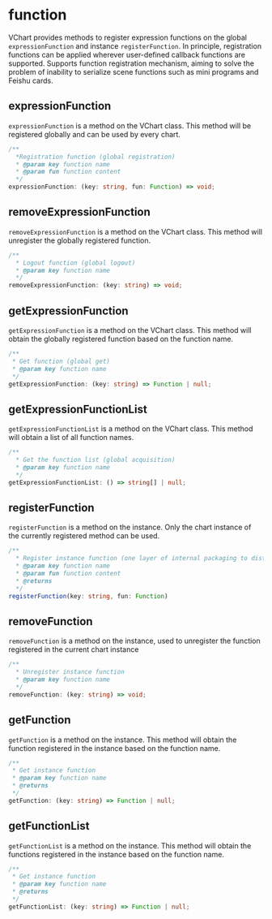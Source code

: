 # function

VChart provides methods to register expression functions on the global `expressionFunction` and instance `registerFunction`.
In principle, registration functions can be applied wherever user-defined callback functions are supported.
Supports function registration mechanism, aiming to solve the problem of inability to serialize scene functions such as mini programs and Feishu cards.

## expressionFunction

`expressionFunction` is a method on the VChart class. This method will be registered globally and can be used by every chart.

```ts
/**
  *Registration function (global registration)
  * @param key function name
  * @param fun function content
  */
expressionFunction: (key: string, fun: Function) => void;
```

## removeExpressionFunction

`removeExpressionFunction` is a method on the VChart class. This method will unregister the globally registered function.

```ts
/**
  * Logout function (global logout)
  * @param key function name
  */
removeExpressionFunction: (key: string) => void;
```

## getExpressionFunction

`getExpressionFunction` is a method on the VChart class. This method will obtain the globally registered function based on the function name.

```ts
/**
 * Get function (global get)
 * @param key function name
 */
getExpressionFunction: (key: string) => Function | null;
```

## getExpressionFunctionList

`getExpressionFunctionList` is a method on the VChart class. This method will obtain a list of all function names.

```ts
/**
  * Get the function list (global acquisition)
  * @param key function name
  */
getExpressionFunctionList: () => string[] | null;
```

## registerFunction

`registerFunction` is a method on the instance. Only the chart instance of the currently registered method can be used.

```ts
/**
  * Register instance function (one layer of internal packaging to distinguish names and avoid duplicate name problems)
  * @param key function name
  * @param fun function content
  * @returns
  */
registerFunction(key: string, fun: Function)
```

## removeFunction

`removeFunction` is a method on the instance, used to unregister the function registered in the current chart instance

```ts
/**
  * Unregister instance function
  * @param key function name
  */
removeFunction: (key: string) => void;
```

## getFunction

`getFunction` is a method on the instance. This method will obtain the function registered in the instance based on the function name.

```ts
/**
 * Get instance function
 * @param key function name
 * @returns
 */
getFunction: (key: string) => Function | null;
```

## getFunctionList

`getFunctionList` is a method on the instance. This method will obtain the functions registered in the instance based on the function name.

```ts
/**
 * Get instance function
 * @param key function name
 * @returns
 */
getFunctionList: (key: string) => Function | null;
```
